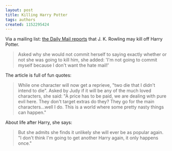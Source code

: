 ```yaml
---
layout: post
title: Killing Harry Potter
tags: authors
created: 1152295424
---
```

Via a mailing list:  [the Daily Mail reports](http://www.dailymail.co.uk/pages/live/articles/showbiz/showbiznews.html?in_article_id=392634&in_page_id=1773) that J. K. Rowling may kill off Harry Potter.

> Asked why she would not commit herself to saying exactly whether or not she was going to kill him, she added: 'I'm not going to commit myself because I don't want the hate mail!'

The article is full of fun quotes:

> While one character will now get a reprieve, "two die that I didn't intend to die".   Asked by Judy if it will be any of the much loved characters, she said: "A price has to be paid, we are dealing with pure evil here. They don't target extras do they? They go for the main characters...<!--break-->well I do. This is a world where some pretty nasty things can happen."

About life after Harry, she says:

> But she admits she finds it unlikely she will ever be as popular again. "I don't think I'm going to get another Harry again, it only happens once."

